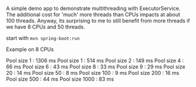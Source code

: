 A simple demo app to demonstrate multithreading with ExecutorService.
The additional cost for 'much' more threads than CPUs impacts at about 100 threads.
Anyway, its surprising to me to still benefit from more threads if we have 8 CPUs and 50 threads. 

start with `mvn spring-boot:run`

Example on 8 CPUs 

Pool size 1 : 1306 ms
Pool size 1 : 514 ms
Pool size 2 : 149 ms
Pool size 4 : 66 ms
Pool size 6 : 43 ms
Pool size 8 : 33 ms
Pool size 9 : 29 ms
Pool size 20 : 14 ms
Pool size 50 : 8 ms
Pool size 100 : 9 ms
Pool size 200 : 16 ms
Pool size 500 : 44 ms
Pool size 1000 : 83 ms




